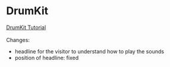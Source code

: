 # DrumKit
<a href="https://www.youtube.com/watch?v=VuN8qwZoego">DrumKit Tutorial</a><br><br>
Changes: <br>
- headline for the visitor to understand how to play the sounds<br>
- position of headline: fixed
